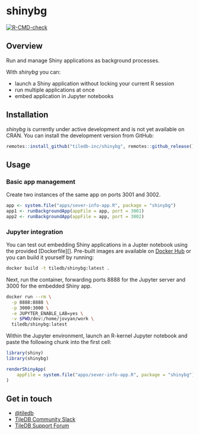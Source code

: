# shinybg

[![R-CMD-check](https://github.com/TileDB-Inc/shinybg/workflows/R-CMD-check/badge.svg)](https://github.com/TileDB-Inc/shinybg/actions)

## Overview

Run and manage Shiny applications as background processes.

With *shinybg* you can:

* launch a Shiny application without locking your current R session
* run multiple applications at once
* embed application in Jupyter notebooks

## Installation

*shinybg* is currently under active development and is not yet available on CRAN. You can install the development version from GitHub:

```r
remotes::install_github("tiledb-inc/shinybg", remotes::github_release())
```

## Usage

### Basic app management

Create two instances of the same app on ports 3001 and 3002.

```r
app <- system.file("apps/sever-info-app.R", package = "shinybg")
app1 <- runBackgroundApp(appFile = app, port = 3001)
app2 <- runBackgroundApp(appFile = app, port = 3002)
```

### Jupyter integration

You can test out embedding Shiny applications in a Jupter notebook using the provided [Dockerfile][]. Pre-built images are available on [Docker Hub](https://hub.docker.com/repository/docker/tiledb/shinybg) or you can build it yourself by running:

```sh
docker build -t tiledb/shinybg:latest .
```

Next, run the container, forwarding ports 8888 for the Jupyter server and 3000 for the embedded Shiny app.

```sh
docker run --rm \
  -p 8888:8888 \
  -p 3000:3000 \
  -e JUPYTER_ENABLE_LAB=yes \
  -v $PWD/dev:/home/jovyan/work \
  tiledb/shinybg:latest
```

Within the Jupyter environment, launch an R-kernel Jupyter notebook and paste the following chunk into the first cell:

```r
library(shiny)
library(shinybg)

renderShinyApp(
    appFile = system.file("apps/sever-info-app.R", package = "shinybg")
)
```

## Get in touch

- [@tiledb](https://twitter.com/tiledb)
- [TileDB Community Slack](https://tiledb-community.slack.com)
- [TileDB Support Forum](https://forum.tiledb.com)

